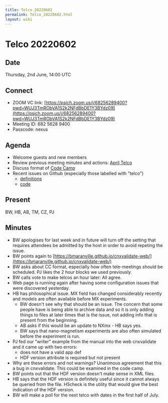 ```yaml
---
title: Telco 20220602
permalink: Telco_20220602.html
layout: wiki
---
```

Telco 20220602
==============

Date
----

Thursday, 2nd June, 14:00 UTC

<!-- end of autogeneration -->

Connect
-------
* ZOOM VC link: [https://psich.zoom.us/j/68256289400?pwd=WUJ3TmRObVA1S2k2NFdBbDE1Y3BYdz09](https://psich.zoom.us/j/68256289400?pwd=WUJ3TmRObVA1S2k2NFdBbDE1Y3BYdz09)
* Meeting ID: 682 5628 9400
* Passcode: nexus

Agenda
------

* Welcome guests and new members
* Review previous meeting minutes and actions: [April Telco](Telco_20220426.md)
* Discuss format of [Code Camp](https://www.nexusformat.org/CodeCamp2022.html)
* Recent issues on Github (especially those labelled with "telco")
  * [definitions](https://github.com/nexusformat/definitions/issues?q=is%3Aopen+is%3Aissue)
  * [code](https://github.com/nexusformat/code/issues?q=is%3Aopen+is%3Aissue)

Present
-------

BW, HB, AB, TM, CZ, PJ

Minutes
-------

* BW apologises for last week and in future will turn off the setting that requires attendees be admitted by the host in order to avoid repeting the issue. 
* BW points again to [https://bmaranville.github.io/cnxvalidate-web/](https://bmaranville.github.io/cnxvalidate-web/)
* BW asks about CC format, especially how often tele-meetings should be scheduled. PJ likes the 2 hour blocks we used previously.
* BW calls vote to make telcos an hour later: All agree.
* Web page is running again after having some configuration issues that were discovered yesterday.
* HB has philosophical issue. MX field has changed considerably recently and models are often available before MX experiments.
   * BW doesn't see why that should be an issue. The concern that some people have is being able to archive data and so it is only adding things to files at later times that is the issue, not adding info that is present from the beginning.
   * AB asks if this would be an update to NXmx - HB says yes.
   * BW says that nano-magnetism experiments are also often simulated before the experiment is run.
* PJ fed our "writer" example from the manual into the web cnxvalidate and it came up with two errors:
   * does not have a valid app def
   * HDF version attribute is required but not present
* Why are these errors and not warnings? Unanimous agreement that this a bug in cnxvalidate. This could be examined in the code camp.
* BW points out that the HDF version doesn't make sense in XML files.
* HB says that the HDF version is definitely useful since it cannot always be queried from the file. H5check is the utility that would give the best indication of the HDF version.
* BW will make a poll for the next telco with dates in the first half of July.




